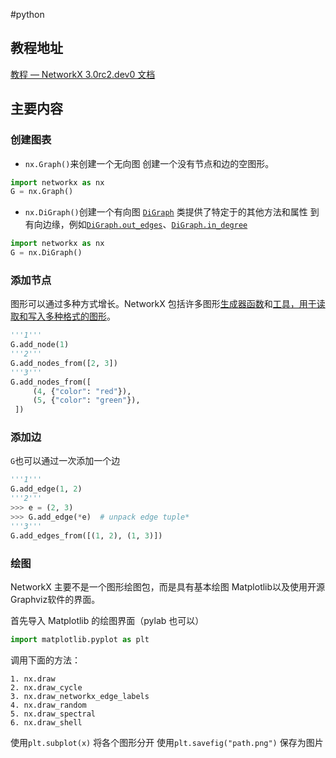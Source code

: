 #python 
## 教程地址

[教程 — NetworkX 3.0rc2.dev0 文档](https://networkx.org/documentation/latest/tutorial.html)

## 主要内容

### 创建图表

- `nx.Graph()`来创建一个无向图
创建一个没有节点和边的空图形。

```python
import networkx as nx
G = nx.Graph()
```

- `nx.DiGraph()`创建一个有向图
[`DiGraph`](https://networkx.org/documentation/latest/reference/classes/digraph.html#networkx.DiGraph "networkx.DiGraph") 类提供了特定于的其他方法和属性 到有向边缘，例如[`DiGraph.out_edges`](https://networkx.org/documentation/latest/reference/classes/generated/networkx.DiGraph.out_edges.html#networkx.DiGraph.out_edges "networkx.DiGraph.out_edges")、[`DiGraph.in_degree`](https://networkx.org/documentation/latest/reference/classes/generated/networkx.DiGraph.in_degree.html#networkx.DiGraph.in_degree "networkx.DiGraph.in_degree") 

```python
import networkx as nx
G = nx.DiGraph()
```

### 添加节点

图形可以通过多种方式增长。NetworkX 包括许多图形[生成器函数](https://networkx.org/documentation/latest/reference/generators.html)和[工具，用于读取和写入多种格式的图形](https://networkx.org/documentation/latest/reference/readwrite/index.html)。

```python
'''1'''
G.add_node(1)
'''2'''
G.add_nodes_from([2, 3])
'''3'''
G.add_nodes_from([
     (4, {"color": "red"}),
     (5, {"color": "green"}),
 ])
```

### 添加边

`G`也可以通过一次添加一个边
```python
'''1'''
G.add_edge(1, 2)
'''2'''
>>> e = (2, 3)
>>> G.add_edge(*e)  # unpack edge tuple*
'''3'''
G.add_edges_from([(1, 2), (1, 3)])
```

### 绘图

NetworkX 主要不是一个图形绘图包，而是具有基本绘图 Matplotlib以及使用开源Graphviz软件的界面。

首先导入 Matplotlib 的绘图界面（pylab 也可以）

```python
import matplotlib.pyplot as plt
```

调用下面的方法：

	1. nx.draw
	2. nx.draw_cycle
	3. nx.draw_networkx_edge_labels
	4. nx.draw_random
	5. nx.draw_spectral
	6. nx.draw_shell

使用`plt.subplot(x)` 将各个图形分开
使用`plt.savefig("path.png")` 保存为图片

